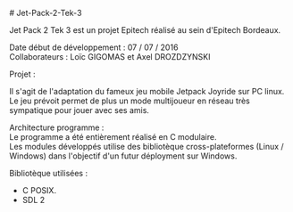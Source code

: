 <p># Jet-Pack-2-Tek-3</p>
<p>Jet Pack 2 Tek 3 est un projet Epitech réalisé au sein d'Epitech Bordeaux.</p>

<p>Date début de développement : 07 / 07 / 2016<br/>
Collaborateurs : Loïc GIGOMAS et Axel DROZDZYNSKI</p>

<p>Projet :<br/>
<p>Il s'agit de l'adaptation du fameux jeu mobile Jetpack Joyride sur PC linux.<br/>
Le jeu prévoit permet de plus un mode multijoueur en réseau très sympatique pour jouer avec ses amis.</p>
       
<p>Architecture programme :<br/>
Le programme a été entièrement réalisé en C modulaire.<br/>
Les modules développés utilise des bibliotèque cross-plateformes (Linux / Windows) dans l'objectif
d'un futur déployment sur Windows.</p>

Bibliotèque utilisées :
  - C POSIX.</li>
  - SDL 2</li>